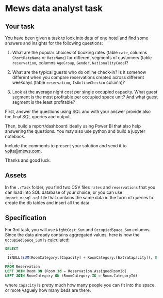# Mews data analyst task

## Your task

You have been given a task to look into data of one hotel and find some answers and insights for the following questions:

1) What are the popular choices of booking rates (table `rate`, columns `ShortRateName` or `RateName`) for different segments of customers (table `reservation`, columns `AgeGroup`, `Gender`, `NationalityCode`)?

2) What are the typical guests who do online check-in? Is it somehow different when you compare reservations created across different weekdays (table `reservation`, `IsOnlineCheckin` column)?

3) Look at the average night cost per single occupied capacity. What guest segment is the most profitable per occupied space unit? And what guest segment is the least profitable?

First, answer the questions using SQL and with your answer provide also the final SQL queries and output.

Then, build a report/dashboard ideally using Power BI that also help answering the questions. You may also use python and build a jupyter notebook.

Include the comments to present your solution and send it to vojta@mews.com. 

Thanks and good luck.

## Assets

In the `./Task` folder, you find two CSV files `rates` and `reservations` that you can load into SQL database of your choice, or you can use `import_mssql.sql` file that contains the same data in the form of queries to create the db tables and insert all the data.

## Specification

For 3rd task, you will use `NightCost_Sum` and `OccupiedSpace_Sum` columns. Since the data already contains aggregated values, here is how the `OccupiedSpace_Sum` is calculated:


```sql
SELECT 
 ...
 ISNULL(SUM(RoomCategory.[Capacity] + RoomCategory.[ExtraCapacity]), 0) as OccupiedSpace_Sum,
 ...
FROM Reservation
LEFT JOIN Room ON (Room.Id = Reservation.AssignedRoomId)
LEFT JOIN RoomCategory ON (RoomCategory.ID = Room.CategoryId) 
```

where `Capacity` is pretty much how many people you can fit into the space, or more vaguely how many beds are there.
